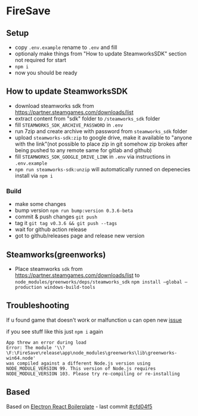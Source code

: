 # FireSave

## Setup

- copy `.env.example` rename to `.env` and fill
- optionaly make things from "How to update SteamworksSDK" section not required for start
- `npm i`
- now you should be ready

## How to update SteamworksSDK

- download steamworks sdk from https://partner.steamgames.com/downloads/list
- extract content from "sdk" folder to `/steamworks_sdk` folder
- fill `STEAMWORKS_SDK_ARCHIVE_PASSWORD` in `.env`
- run 7zip and create archive with password from `steamworks_sdk` folder
- upload `steamworks-sdk:zip` to google drive, make it available to "anyone with the link"(not possible to place zip in git somehow zip brokes after being pushed to any remote same for gitlab and github)
- fill `STEAMWORKS_SDK_GOOGLE_DRIVE_LINK` in `.env` via instructions in `.env.example`
- `npm run steamworks-sdk:unzip` will automatically runned on depenecies install via `npm i`

### Build

- make some changes
- bump version `npm run bump:version 0.3.6-beta`
- commit & push changes `git push`
- tag it `git tag v0.3.6 && git push --tags`
- wait for github action release
- got to github/releases page and release new version

## Steamworks(greenworks)

- Place steamworks `sdk` from https://partner.steamgames.com/downloads/list to `node_modules/greenworks/deps/steamworks_sdk`
  `npm install –global –production windows-build-tools`

## Troubleshooting

If u found game that doesn't work or malfunction u can open new [issue](https://github.com/Ciberusps/FireSave/issues)

if you see stuff like this just `npm i` again

```
App threw an error during load
Error: The module '\\?\F:\FireSave\release\app\node_modules\greenworks\lib\greenworks-win64.node'
was compiled against a different Node.js version using
NODE_MODULE_VERSION 99. This version of Node.js requires
NODE_MODULE_VERSION 103. Please try re-compiling or re-installing
```

## Based

Based on [Electron React Boilerplate](https://github.com/electron-react-boilerplate/electron-react-boilerplate) - last commit [#cfd04f5](https://github.com/electron-react-boilerplate/electron-react-boilerplate/commit/cfd04f5375ea5b43ec1c735c078eaaa4fe8cc074)
